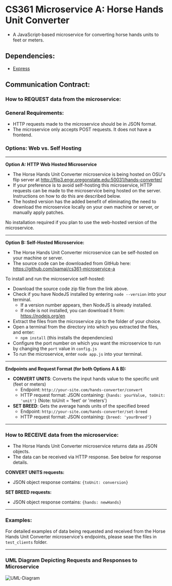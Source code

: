 # CS361 Microservice A: Horse Hands Unit Converter
- A JavaScript-based microservice for converting horse hands units to feet or meters.

## Dependencies:
- [Express](https://expressjs.com)

## Communication Contract:

### How to REQUEST data from the microservice:

### General Requirements:
- HTTP requests made to the microservice should be in JSON format.
- The microservice only accepts POST requests. It does not have a frontend.

### Options: Web vs. Self Hosting

---

**Option A: HTTP Web Hosted Microservice**
- The Horse Hands Unit Converter microservice is being hosted on OSU's flip server at http://flip3.engr.oregonstate.edu:50031/hands-converter/
- If your preference is to avoid self-hosting this microservice, HTTP requests can be made to the microservice being hosted on the server. Instructions on how to do this are described below.
- The hosted version has the added benefit of eliminating the need to download the microservice locally on your own machine or server, or manually apply patches.

No installation required if you plan to use the web-hosted version of the microservice.

---

**Option B: Self-Hosted Microservice:**
- The Horse Hands Unit Converter microservice can be self-hosted on your machine or server.
- The source code can be downloaded from GitHub here: 
  https://github.com/jsamai/cs361-microservice-a

To install and run the microservice self-hosted:
- Download the source code zip file from the link above.
- Check if you have NodeJS installed by entering `node --version` into your terminal.
	- If a version number appears, then NodeJS is already installed.
	- If node is not installed, you can download it from: https://nodejs.org/en
- Extract the files from the microservice zip to the folder of your choice.
- Open a terminal from the directory into which you extracted the files, and enter:
	- `npm install` (this installs the dependencies)
- Configure the port number on which you want the microservice to run by changing the `port` value in `config.js`
- To run the microservice, enter `node app.js` into your terminal.

---

**Endpoints and Request Format (for both Options A & B):**
- **CONVERT UNITS**: Converts the input hands value to the specific unit (feet or meters)
	- Endpoint: `http://your-site.com/hands-converter/convert` 
	- HTTP request format: JSON containing: `{hands: yourValue, toUnit: 'unit'}` (Note: toUnit = 'feet' or 'meters')
- **SET BREED**: Gets the average hands units of the specified breed
	- Endpoint: `http://your-site.com/hands-converter/set-breed`
	- HTTP request format: JSON containing: `{breed: 'yourBreed'}`

---

### How to RECEIVE data from the microservice:
- The Horse Hands Unit Converter microservice returns data as JSON objects.
- The data can be received via HTTP response. See below for response details.

**CONVERT UNITS requests:**
- JSON object response contains: `{toUnit: conversion}`

**SET BREED requests:**
- JSON object response contains: `{hands: newHands}`

---

### Examples:
For detailed examples of data being requested and received from the Horse Hands Unit Converter microservice's endpoints, please seae the files in `test_clients` folder.

---

### UML Diagram Depicting Requests and Responses to Microservice
![UML-Diagram](https://github.com/jsamai/cs361-microservice-a/assets/130112573/058b43b6-96f5-4b49-a9b4-6e2b42c066d8)
